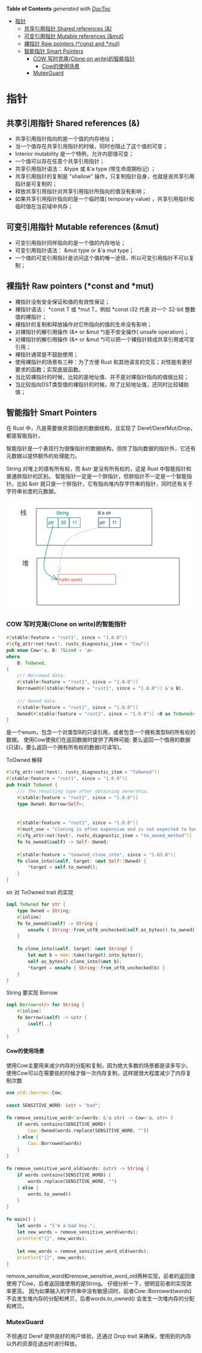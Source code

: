 <!-- START doctoc generated TOC please keep comment here to allow auto update -->
<!-- DON'T EDIT THIS SECTION, INSTEAD RE-RUN doctoc TO UPDATE -->
**Table of Contents**  *generated with [DocToc](https://github.com/thlorenz/doctoc)*

- [指针](#%E6%8C%87%E9%92%88)
  - [共享引用指针 Shared references (&)](#%E5%85%B1%E4%BA%AB%E5%BC%95%E7%94%A8%E6%8C%87%E9%92%88-shared-references-)
  - [可变引用指针 Mutable references (&mut)](#%E5%8F%AF%E5%8F%98%E5%BC%95%E7%94%A8%E6%8C%87%E9%92%88-mutable-references-mut)
  - [裸指针 Raw pointers (*const and *mut)](#%E8%A3%B8%E6%8C%87%E9%92%88-raw-pointers-const-and-mut)
  - [智能指针 Smart Pointers](#%E6%99%BA%E8%83%BD%E6%8C%87%E9%92%88-smart-pointers)
    - [COW 写时克隆(Clone on write)的智能指针](#cow-%E5%86%99%E6%97%B6%E5%85%8B%E9%9A%86clone-on-write%E7%9A%84%E6%99%BA%E8%83%BD%E6%8C%87%E9%92%88)
      - [Cow的使用场景](#cow%E7%9A%84%E4%BD%BF%E7%94%A8%E5%9C%BA%E6%99%AF)
    - [MutexGuard](#mutexguard)

<!-- END doctoc generated TOC please keep comment here to allow auto update -->

# 指针

## 共享引用指针 Shared references (&)

- 共享引用指针指向的是一个值的内存地址；
- 当一个值存在共享引用指针的时候，同时也阻止了这个值的可变；
- Interior mutability 是一个特例，允许内部值可变；
- 一个值可以存在任意个共享引用指针；
- 共享引用指针语法： &type 或 &'a type (带生命周期标记) ；
- 共享引用指针的复制是 "shallow" 操作，只复制指针自身，也就是说共享引用指针是可复制的；
- 释放共享引用指针对共享引用指针所指向的值没有影响；
- 如果共享引用指针指向的是一个临时值( temporary value) ，共享引用指针和临时值在当前域中共存；

## 可变引用指针 Mutable references (&mut)

- 可变引用指针同样指向的是一个值的内存地址；
- 可变引用指针语法： &mut type or &'a mut type；
- 一个值的可变引用指针是访问这个值的唯一途径，所以可变引用指针不可以复制；

## 裸指针 Raw pointers (*const and *mut)

- 裸指针没有安全保证和值的有效性保证；
- 裸指针语法： *const T 或 *mut T，例如 *const i32 代表 对一个 32-bit 整数值的裸指针；
- 裸指针的复制和释放操作对它所指向的值的生命没有影响；
- 对裸指针的解引用操作 (&* or &mut *)是不安全操作( unsafe operation)；
- 对裸指针的解引用操作 (&* or &mut *)可以把一个裸指针转成共享引用或可变引用；
- 裸指针通常是不鼓励使用；
- 使用裸指针的场景有三种：为了方便 Rust 和其他语言的交互；对性能有更好要求的函数；实现底层函数。
- 当比较裸指针的时候，比较的是地址值、并不是对裸指针指向的值做比较；
- 当比较指向DST类型值的裸指针的时候，除了比较地址值，还同时比较辅助值；

## 智能指针 Smart Pointers

在 Rust 中，凡是需要做资源回收的数据结构，且实现了 Deref/DerefMut/Drop，都是智能指针。

智能指针是一个表现行为很像指针的数据结构，但除了指向数据的指针外，它还有元数据以提供额外的处理能力。

String 对堆上的值有所有权，而 &str 是没有所有权的，这是 Rust 中智能指针和普通胖指针的区别。
智能指针一定是一个胖指针，但胖指针不一定是一个智能指针。比如 &str 就只是一个胖指针，它有指向堆内存字符串的指针，同时还有关于字符串长度的元数据。

![img.png](string_n_str.png)

### COW 写时克隆(Clone on write)的智能指针

```rust
#[stable(feature = "rust1", since = "1.0.0")]
#[cfg_attr(not(test), rustc_diagnostic_item = "Cow")]
pub enum Cow<'a, B: ?Sized + 'a>
where
    B: ToOwned,
{
    /// Borrowed data.
    #[stable(feature = "rust1", since = "1.0.0")]
    Borrowed(#[stable(feature = "rust1", since = "1.0.0")] &'a B),

    /// Owned data.
    #[stable(feature = "rust1", since = "1.0.0")]
    Owned(#[stable(feature = "rust1", since = "1.0.0")] <B as ToOwned>::Owned),
}
```

是一个enum，包含一个对类型B的只读引用，或者包含一个拥有类型B的所有权的数据。 使用Cow使我们在返回数据时提供了两种可能:
要么返回一个借用的数据(只读)，要么返回一个拥有所有权的数据(可读写)。

ToOwned 解释

```rust
#[cfg_attr(not(test), rustc_diagnostic_item = "ToOwned")]
#[stable(feature = "rust1", since = "1.0.0")]
pub trait ToOwned {
    /// The resulting type after obtaining ownership.
    #[stable(feature = "rust1", since = "1.0.0")]
    type Owned: Borrow<Self>;


    #[stable(feature = "rust1", since = "1.0.0")]
    #[must_use = "cloning is often expensive and is not expected to have side effects"]
    #[cfg_attr(not(test), rustc_diagnostic_item = "to_owned_method")]
    fn to_owned(&self) -> Self::Owned;

    #[stable(feature = "toowned_clone_into", since = "1.63.0")]
    fn clone_into(&self, target: &mut Self::Owned) {
        *target = self.to_owned();
    }
}
```

str 对 ToOwned trait 的实现

```rust
impl ToOwned for str {
    type Owned = String;
    #[inline]
    fn to_owned(&self) -> String {
        unsafe { String::from_utf8_unchecked(self.as_bytes().to_owned()) }
    }

    fn clone_into(&self, target: &mut String) {
        let mut b = mem::take(target).into_bytes();
        self.as_bytes().clone_into(&mut b);
        *target = unsafe { String::from_utf8_unchecked(b) }
    }
}
```

String 要实现 Borrow

```rust
impl Borrow<str> for String {
    #[inline]
    fn borrow(&self) -> &str {
        &self[..]
    }
}
```

#### Cow的使用场景

使用Cow主要用来减少内存的分配和复制，因为绝大多数的场景都是读多写少。使用Cow可以在需要些的时候才做一次内存复制，这样就很大程度减少了内存复制次数

```rust
use std::borrow::Cow;

const SENSITIVE_WORD: &str = "bad";

fn remove_sensitive_word<'a>(words: &'a str) -> Cow<'a, str> {
    if words.contains(SENSITIVE_WORD) {
        Cow::Owned(words.replace(SENSITIVE_WORD, ""))
    } else {
        Cow::Borrowed(words)
    }
}

fn remove_sensitive_word_old(words: &str) -> String {
    if words.contains(SENSITIVE_WORD) {
        words.replace(SENSITIVE_WORD, "")
    } else {
        words.to_owned()
    }
}

fn main() {
    let words = "I'm a bad boy.";
    let new_words = remove_sensitive_word(words);
    println!("{}", new_words);

    let new_words = remove_sensitive_word_old(words);
    println!("{}", new_words);
}
```

remove_sensitive_word和remove_sensitive_word_old两种实现，前者的返回值使用了Cow，后者返回值使用的是String。
仔细分析一下，很明显前者的实现效率更高。
因为如果输入的字符串中没有敏感词时，前者Cow::Borrowed(words)不会发生堆内存的分配和拷贝，后者words.to_owned()
会发生一次堆内存的分配和拷贝。

### MutexGuard

不但通过 Deref 提供良好的用户体验，还通过 Drop trait 来确保，使用到的内存以外的资源在退出时进行释放。
